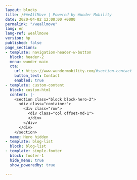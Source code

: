 ```yaml
---
layout: blocks
title: /#WeAllMove | Powered by Wunder Mobility
date: 2020-04-02 12:00:00 +0000
permalink: "/weallmove"
lang: en
lang-ref: weallmove
version: hp
published: false
page_sections:
- template: navigation-header-w-button
  block: header-2
  menu: wunder-main
  cta:
    url: https://www.wundermobility.com/#section-contact
    button_text: Contact
    enabled: true
- template: custom-content
  block: custom-html
  content: |-
    <section class="block block-hero-2">
      <div class="container">
        <div class="row">
          <div class="col offset-md-1">
          </div>
        </div>
      </div>
    </section>
  name: Hero hidden
- template: blog-list
  block: blog-list
- template: simple-footer
  block: footer-1
  hide_menu: true
  show_poweredby: true

---
```


